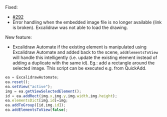 Fixed:
- [#292](https://github.com/zsviczian/obsidian-excalidraw-plugin/issues/292) 
- Error handling when the embedded image file is no longer available (link is broken). Excalidraw was not able to load the drawing. 

New feature:
- Excalidraw Automate if the existing element is manipulated using Excalidraw Automate and added back to the scene,  `addElementsToView` will handle this intelligently (i.e. update the existing element instead of adding a duplicate with the same id). Eg.: add a rectangle around the selected image. This script can be executed e.g. from QuickAdd.
```javascript
ea = ExcalidrawAutomate;
ea.reset();
ea.setView("active");
img = ea.getViewSelectedElement();
id = ea.addRect(img.x,img.y,img.width,img.height);
ea.elementsDict[img.id]=img;
ea.addToGroup([id,img.id]);
ea.addElementsToView(false);
```

